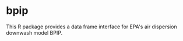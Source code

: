 bpip
=======

This R package provides a data frame interface for EPA's air dispersion downwash model BPIP.



